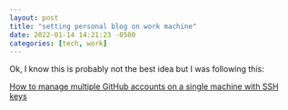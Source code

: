 ```yaml
---
layout: post
title: "setting personal blog on work machine"
date: 2022-01-14 14:21:23 -0500
categories: [tech, work]
---
```


Ok, I know this is probably not the best idea but I was following this:

[How to manage multiple GitHub accounts on a single machine with SSH keys](https://www.freecodecamp.org/news/manage-multiple-github-accounts-the-ssh-way-2dadc30ccaca/)